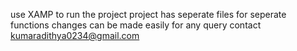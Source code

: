 use XAMP to run the project 
project has seperate files for seperate functions 
changes can be made easily 
for any query contact kumaradithya0234@gmail.com
